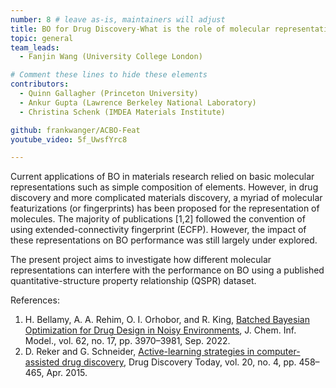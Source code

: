 ```yaml
---
number: 8 # leave as-is, maintainers will adjust
title: BO for Drug Discovery-What is the role of molecular representation?
topic: general
team_leads:
  - Fanjin Wang (University College London)

# Comment these lines to hide these elements
contributors:
  - Quinn Gallagher (Princeton University)
  - Ankur Gupta (Lawrence Berkeley National Laboratory)
  - Christina Schenk (IMDEA Materials Institute)

github: frankwanger/ACBO-Feat
youtube_video: 5f_UwsfYrc8

---
```


Current applications of BO in materials research relied on basic molecular representations such as simple composition of elements. However, in drug discovery and more complicated materials discovery, a myriad of molecular featurizations (or fingerprints) has been proposed for the representation of molecules. The majority of publications [1,2] followed the convention of using extended-connectivity fingerprint (ECFP). However, the impact of these representations on BO performance was still largely under explored.

The present project aims to investigate how different molecular representations can interfere with the performance on BO using a published quantitative-structure property relationship (QSPR) dataset.

References:

1. H. Bellamy, A. A. Rehim, O. I. Orhobor, and R. King, [Batched Bayesian Optimization for Drug Design in Noisy Environments](https://dx.doi.org/10.1021/acs.jcim.2c00602), J. Chem. Inf. Model., vol. 62, no. 17, pp. 3970–3981, Sep. 2022.
2. D. Reker and G. Schneider, [Active-learning strategies in computer-assisted drug discovery](https://dx.doi.org/10.1016/j.drudis.2014.12.004), Drug Discovery Today, vol. 20, no. 4, pp. 458–465, Apr. 2015.
